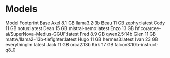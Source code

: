 # Models

Model   Footprint   Base
Axel    8.1 GB      llama3.2:3b
Beau    11 GB       zephyr:latest
Cody    11 GB       notus:latest
Dean    15 GB       mistral-nemo:latest
Enzo    13 GB       hf.co/arcee-ai/SuperNova-Medius-GGUF:latest
Fred    8.9 GB      qwen2.5:14b
Glen    11 GB       mattw/llama2-13b-tiefighter:latest
Hugo    11 GB       hermes3:latest
Ivan    23 GB       everythinglm:latest
Jack    11 GB       orca2:13b
Kirk    17 GB       falcon3:10b-instruct-q8_0
